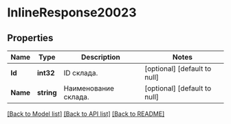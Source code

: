 # InlineResponse20023

## Properties
Name | Type | Description | Notes
------------ | ------------- | ------------- | -------------
**Id** | **int32** | ID склада. | [optional] [default to null]
**Name** | **string** | Наименование склада. | [optional] [default to null]

[[Back to Model list]](../README.md#documentation-for-models) [[Back to API list]](../README.md#documentation-for-api-endpoints) [[Back to README]](../README.md)

